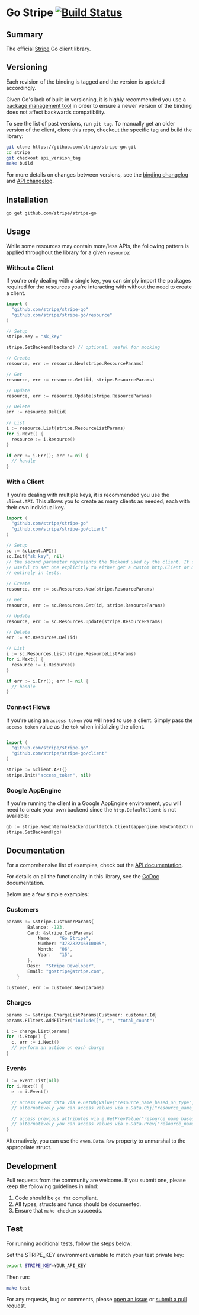Go Stripe [![Build Status](https://travis-ci.org/stripe/stripe-go.svg?branch=master)](https://travis-ci.org/stripe/stripe-go)
========

## Summary

The official [Stripe](https://stripe.com) Go client library.

## Versioning

Each revision of the binding is tagged and the version is updated accordingly.

Given Go's lack of built-in versioning, it is highly recommended you use a
[package management tool](https://code.google.com/p/go-wiki/wiki/PackageManagementTools) in order
to ensure a newer version of the binding does not affect backwards compatibility.

To see the list of past versions, run `git tag`. To manually get an older
version of the client, clone this repo, checkout the specific tag and build the
library:

```sh
git clone https://github.com/stripe/stripe-go.git
cd stripe
git checkout api_version_tag
make build
```

For more details on changes between versions, see the [binding changelog](CHANGELOG)
and [API changelog](https://stripe.com/docs/upgrades).

## Installation

```sh
go get github.com/stripe/stripe-go
```

## Usage

While some resources may contain more/less APIs, the following pattern is
applied throughout the library for a given `resource`:

### Without a Client

If you're only dealing with a single key, you can simply import the packages
required for the resources you're interacting with without the need to create a
client.

```go
import (
  "github.com/stripe/stripe-go"
  "github.com/stripe/stripe-go/resource"
)

// Setup
stripe.Key = "sk_key"

stripe.SetBackend(backend) // optional, useful for mocking

// Create
resource, err := resource.New(stripe.ResourceParams)

// Get
resource, err := resource.Get(id, stripe.ResourceParams)

// Update
resource, err := resource.Update(stripe.ResourceParams)

// Delete
err := resource.Del(id)

// List
i := resource.List(stripe.ResourceListParams)
for i.Next() {
  resource := i.Resource()
}

if err := i.Err(); err != nil {
  // handle
}


```

### With a Client

If you're dealing with multiple keys, it is recommended you use the
`client.API`.  This allows you to create as many clients as needed, each with
their own individual key.

```go
import (
  "github.com/stripe/stripe-go"
  "github.com/stripe/stripe-go/client"
)

// Setup
sc := &client.API{}
sc.Init("sk_key", nil)
// the second parameter represents the Backend used by the client. It can be
// useful to set one explicitly to either get a custom http.Client or mock it
// entirely in tests.

// Create
resource, err := sc.Resources.New(stripe.ResourceParams)

// Get
resource, err := sc.Resources.Get(id, stripe.ResourceParams)

// Update
resource, err := sc.Resources.Update(stripe.ResourceParams)

// Delete
err := sc.Resources.Del(id)

// List
i := sc.Resources.List(stripe.ResourceListParams)
for i.Next() {
  resource := i.Resource()
}

if err := i.Err(); err != nil {
  // handle
}
```

### Connect Flows

If you're using an `access token` you will need to use a client. Simply pass
the `access token` value as the `tok` when initializing the client.

```go

import (
  "github.com/stripe/stripe-go"
  "github.com/stripe/stripe-go/client"
)

stripe := &client.API{}
stripe.Init("access_token", nil)
```

### Google AppEngine

If you're running the client in a Google AppEngine environment, you
will need to create your own backend since the `http.DefaultClient` is
not available:

```go
gb := stripe.NewInternalBackend(urlfetch.Client(appengine.NewContext(req)), "")
stripe.SetBackend(gb)
```

## Documentation

For a comprehensive list of examples, check out the [API documentation](https://stripe.com/docs/api/go).

For details on all the functionality in this library, see the [GoDoc](http://godoc.org/github.com/stripe/stripe-go) documentation.

Below are a few simple examples:

### Customers

```go
params := &stripe.CustomerParams{
		Balance: -123,
		Card: &stripe.CardParams{
			Name:   "Go Stripe",
			Number: "378282246310005",
			Month:  "06",
			Year:   "15",
		},
		Desc:  "Stripe Developer",
		Email: "gostripe@stripe.com",
	}

customer, err := customer.New(params)
```

### Charges

```go
params := &stripe.ChargeListParams{Customer: customer.Id}
params.Filters.AddFilter("include[]", "", "total_count")

i := charge.List(params)
for !i.Stop() {
  c, err := i.Next()
  // perform an action on each charge
}
```
### Events

```go
i := event.List(nil)
for i.Next() {
  e := i.Event()

  // access event data via e.GetObjValue("resource_name_based_on_type", "resource_property_name")
  // alternatively you can access values via e.Data.Obj["resource_name_based_on_type"].(map[string]interface{})["resource_property_name"]

  // access previous attributes via e.GetPrevValue("resource_name_based_on_type", "resource_property_name")
  // alternatively you can access values via e.Data.Prev["resource_name_based_on_type"].(map[string]interface{})["resource_property_name"]
}
```

Alternatively, you can use the `even.Data.Raw` property to unmarshal to the appropriate struct.

## Development

Pull requests from the community are welcome. If you submit one, please keep
the following guidelines in mind:

1. Code should be `go fmt` compliant.
2. All types, structs and funcs should be documented.
3. Ensure that `make checkin` succeeds.

## Test

For running additional tests, follow the steps below:

Set the STRIPE_KEY environment variable to match your test private key:
```sh
export STRIPE_KEY=YOUR_API_KEY
```

Then run:
```sh
make test
```

For any requests, bug or comments, please [open an issue](https://github.com/stripe/stripe-go/issues/new)
or [submit a pull request](https://github.com/stripe/stripe-go/pulls).

